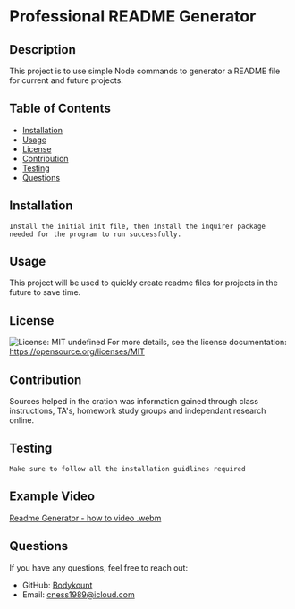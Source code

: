 # Professional README Generator
  
  ## Description
  This project is to use simple Node commands to generator a README file for current and future projects.
  
  ## Table of Contents
  - [Installation](#installation)
  - [Usage](#usage)
  - [License](#license)
  - [Contribution](#contribution)
  - [Testing](#testing)
  - [Questions](#questions)
  
  ## Installation
  ```
  Install the initial init file, then install the inquirer package needed for the program to run successfully.
  ```
  
  ## Usage
  This project will be used to quickly create readme files for projects in the future to save time.
  
  ## License
  ![License: MIT](https://img.shields.io/badge/License-MIT-yellow.svg)
  undefined
  For more details, see the license documentation: https://opensource.org/licenses/MIT
  
  ## Contribution
  Sources helped in the cration was information gained through class instructions, TA's, homework study groups and independant research online.
  
  ## Testing
  ```
  Make sure to follow all the installation guidlines required
  ```

  ## Example Video
  
  [Readme Generator - how to video .webm](https://github.com/user-attachments/assets/47a40fd6-b096-4d2e-a059-b0cbf0cbcb34)

  ## Questions
  If you have any questions, feel free to reach out:
  - GitHub: [Bodykount](https://github.com/Bodykount)
  - Email: [cness1989@icloud.com](mailto:cness1989@icloud.com)
  
